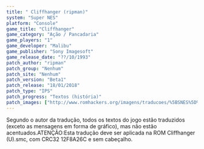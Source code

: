 ```yaml
---
title: " Cliffhanger (ripman)"
system: "Super NES"
platform: "Console"
game_title: "Cliffhanger"
game_category: "Ação / Pancadaria"
game_players: "1"
game_developer: "Malibu"
game_publisher: "Sony Imagesoft"
game_release_date: "??/10/1993"
patch_author: "ripman"
patch_group: "Nenhum"
patch_site: "Nenhum"
patch_version: "Beta1"
patch_release: "18/01/2018"
patch_type: "IPS"
patch_progress: "Textos (história)"
patch_images: ["http://www.romhackers.org/imagens/traducoes/%5BSNES%5D%20Cliffhanger%20-%20ripman%20-%201.png","http://www.romhackers.org/imagens/traducoes/%5BSNES%5D%20Cliffhanger%20-%20ripman%20-%202.png","http://www.romhackers.org/imagens/traducoes/%5BSNES%5D%20Cliffhanger%20-%20ripman%20-%203.png"]
---
```

Segundo o autor da tradução, todos os textos do jogo estão traduzidos (exceto as mensagens em forma de gráfico), mas não estão acentuados.ATENÇÃO:Esta tradução deve ser aplicada na ROM Cliffhanger (U).smc, com CRC32 12F8A26C e sem cabeçalho.